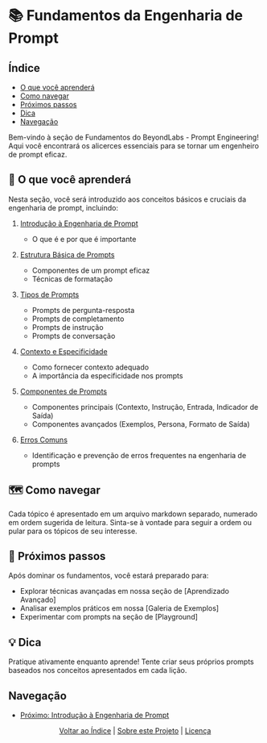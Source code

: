 # 📚 Fundamentos da Engenharia de Prompt

## Índice
- [O que você aprenderá](#-o-que-você-aprenderá)
- [Como navegar](#-como-navegar)
- [Próximos passos](#-próximos-passos)
- [Dica](#-dica)
- [Navegação](#navegação)

Bem-vindo à seção de Fundamentos do BeyondLabs - Prompt Engineering! Aqui você encontrará os alicerces essenciais para se tornar um engenheiro de prompt eficaz.

## 🎯 O que você aprenderá

Nesta seção, você será introduzido aos conceitos básicos e cruciais da engenharia de prompt, incluindo:

1. [Introdução à Engenharia de Prompt](01_introduction_to_prompt_engineering.md)
   - O que é e por que é importante

2. [Estrutura Básica de Prompts](02_basic_prompt_structure.md)
   - Componentes de um prompt eficaz
   - Técnicas de formatação

3. [Tipos de Prompts](03_types_of_prompts.md)
   - Prompts de pergunta-resposta
   - Prompts de completamento
   - Prompts de instrução
   - Prompts de conversação

4. [Contexto e Especificidade](04_context_and_specificity.md)
   - Como fornecer contexto adequado
   - A importância da especificidade nos prompts

5. [Componentes de Prompts](05_prompt_components.md)
   - Componentes principais (Contexto, Instrução, Entrada, Indicador de Saída)
   - Componentes avançados (Exemplos, Persona, Formato de Saída)

6. [Erros Comuns](06_common_pitfalls.md)
   - Identificação e prevenção de erros frequentes na engenharia de prompts

## 🗺️ Como navegar

Cada tópico é apresentado em um arquivo markdown separado, numerado em ordem sugerida de leitura. Sinta-se à vontade para seguir a ordem ou pular para os tópicos de seu interesse.

## 🚀 Próximos passos

Após dominar os fundamentos, você estará preparado para:

- Explorar técnicas avançadas em nossa seção de [Aprendizado Avançado]
- Analisar exemplos práticos em nossa [Galeria de Exemplos]
- Experimentar com prompts na seção de [Playground]

## 💡 Dica

Pratique ativamente enquanto aprende! Tente criar seus próprios prompts baseados nos conceitos apresentados em cada lição.

## Navegação
- [Próximo: Introdução à Engenharia de Prompt](01_introduction_to_prompt_engineering.md)

<div align="center">
  <a href="#índice">Voltar ao Índice</a> |
  <a href="https://github.com/EYLatamSouth/beyondlabs-prompt-engineering">Sobre este Projeto</a> | 
  <a href="https://github.com/EYLatamSouth/beyondlabs-prompt-engineering/blob/main/LICENSE">Licença</a>
</div>